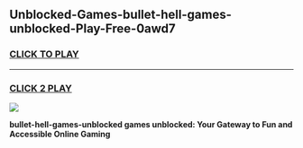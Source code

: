 
## Unblocked-Games-bullet-hell-games-unblocked-Play-Free-0awd7
<h3>
<a href="https://premium76.site?title=bullet-hell-games-unblocked&ref=17A">CLICK TO PLAY</a></h3>
<hr>

<h3>
<a href="https://premium76.site?title=bullet-hell-games-unblocked&ref=17A">CLICK 2 PLAY</a>
  
</h3>

<a href="https://premium76.site?title=bullet-hell-games-unblocked&ref=17A"><img src="https://clearcache.store/games.png"></a>


**bullet-hell-games-unblocked games unblocked: Your Gateway to Fun and Accessible Online Gaming**
